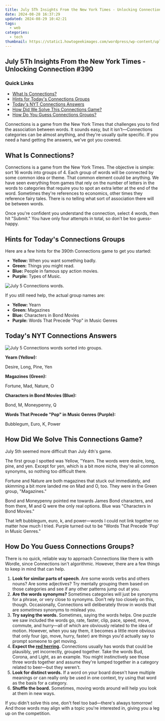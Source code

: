 ```yaml
---
title: July 5Th Insights From the New York Times - Unlocking Connection #390
date: 2024-08-28 16:37:29
updated: 2024-08-29 10:42:21
tags:
  - web
categories:
  - tech
thumbnail: https://static1.howtogeekimages.com/wordpress/wp-content/uploads/2024/06/nyt-connections-game-icon-on-a-phone-screen-and-several-magnifying-glasses-and-question-marks-around-it.jpg
---
```


## July 5Th Insights From the New York Times - Unlocking Connection #390

### Quick Links

* [What Is Connections?](https://article-tips.techidaily.com/updated-taking-video-action-with-gopro-burst-technology/)
* [Hints for Today's Connections Groups](https://win-answers.techidaily.com/solution-steps-overcoming-the-frustration-of-madden-21-freezing-on-windows-and-mac/)
* [Today's NYT Connections Answers](https://extra-lessons.techidaily.com/in-2024-advanced-tips-for-adding-effects-on-digital-videos/)
* [How Did We Solve This Connections Game?](https://bypass-frp.techidaily.com/in-2024-how-can-we-bypass-samsung-galaxy-a25-5g-frp-by-drfone-android/)
* [How Do You Guess Connections Groups?](https://fox-links.techidaily.com/new-listenleaders-pursuing-better-podcasts-for-2024/)

 Connections is a game from the New York Times that challenges you to find the association between words. It sounds easy, but it isn't—Connections categories can be almost anything, and they're usually quite specific. If you need a hand getting the answers, we've got you covered.

##  What Is Connections?

 Connections is a game from the New York Times. The objective is simple: sort 16 words into groups of 4\. Each group of words will be connected by some common idea or theme. That common element could be anything. We have seen everything from games that rely on the number of letters in the words to categories that require you to spot an extra letter at the end of the word. Sometimes they're references to economics, other times they reference fairy tales. There is no telling what sort of association there will be between words.

 Once you're confident you understand the connection, select 4 words, then hit "Submit." You have only four attempts in total, so don't be too guess-happy.

##  Hints for Today's Connections Groups

 Here are a few hints for the 390th Connections game to get you started:

* **Yellow:** When you want something badly.
* **Green:** Things you might read.
* **Blue:** People in famous spy action movies.
* **Purple:** Types of Music.

![July 5 Connections words.](https://static1.howtogeekimages.com/wordpress/wp-content/uploads/2024/07/july-5-connections.png) 

 If you still need help, the actual group names are:

* **Yellow:** Yearn
* **Green:** Magazines
* **Blue:** Characters in Bond Movies
* **Purple:** Words That Precede "Pop" in Music Genres

##  Today's NYT Connections Answers

![July 5 Connections words sorted into groups.](https://static1.howtogeekimages.com/wordpress/wp-content/uploads/2024/07/july-5-connections-filled.png) 

**Yearn (Yellow):** 

 Desire, Long, Pine, Yen

**Magazines (Green):** 

 Fortune, Mad, Nature, O

**Characters in Bond Movies (Blue):** 

 Bond, M, Moneypenny, Q

**Words That Precede "Pop" in Music Genres (Purple):** 

 Bubblegum, Euro, K, Power

##  How Did We Solve This Connections Game?

 July 5th seemed more difficult than July 4th's game. 

 The first group I spotted was Yellow, "Yearn. The words were desire, long, pine, and yen. Except for yen, which is a bit more niche, they're all common synonyms, so nothing too difficult there. 

 Fortune and Nature are both magazines that stuck out immediately, and skimming a bit more landed me on Mad and O, too. They were in the Green group, "Magazines." 

 Bond and Moneypenny pointed me towards James Bond characters, and from there, M and Q were the only real options. Blue was "Characters in Bond Movies." 

 That left bubblegum, euro, k, and power—words I could not link together no matter how much I tried. Purple turned out to be "Words That Precede 'Pop' in Music Genres." 

##  How Do You Guess Connections Groups?

 There is no quick, reliable way to approach Connections like there is with Wordle, since Connections isn't algorithmic. However, there are a few things to keep in mind that can help.

1. **Look for similar parts of speech**. Are some words verbs and others nouns? Are some adjectives? Try mentally grouping them based on those categories and see if any other patterns jump out at you.
2. **Are the words synonyms?** Sometimes categories will just be synonyms for a phrase, or very close to synonyms. Don't rely too closely on this, though. Occasionally, Connections will deliberately throw in words that are _sometimes_ synonyms to mislead you.
3. **Try saying the words.** Sometimes, saying the words helps. One puzzle we saw included the words go, rate, faster, clip, pace, speed, move, commute, and hurry—all of which are obviously related to the idea of motion. However, when you say them, it becomes a little more obvious that only four (go, move, hurry, faster) are things you'd actually say to prompt someone to get moving.
4. **Expect the [red herring](https://www.merriam-webster.com/dictionary/red%20herring).** Connections usually has words that could be plausibly, yet incorrectly, grouped together. Take the words Bud, Corona, and Light, as an example. You might instinctively see those three words together and assume they're lumped together in a category related to beer—but they weren't.
5. **Look for distinct words.** If a word on your board doesn't have multiple meanings or can really only be used in one context, try using that word as the basis for a category.
6. **Shuffle the board.** Sometimes, moving words around will help you look at them in new ways.

 If you didn't solve this one, don't feel too bad—there's always tomorrow! And those words may align with a topic you're interested in, giving you a leg up on the competition.

<ins class="adsbygoogle"
     style="display:block"
     data-ad-format="autorelaxed"
     data-ad-client="ca-pub-7571918770474297"
     data-ad-slot="1223367746"></ins>



<ins class="adsbygoogle"
     style="display:block"
     data-ad-client="ca-pub-7571918770474297"
     data-ad-slot="8358498916"
     data-ad-format="auto"
     data-full-width-responsive="true"></ins>
